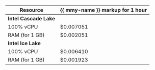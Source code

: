 
| Resource | {{ mmy-name }} markup for 1 hour |
| ------------- | ------------------------------- |
| **Intel Cascade Lake** |
| 100% vCPU | $0.007051 |
| RAM (for 1 GB) | $0.002051 |
| **Intel Ice Lake** |
| 100% vCPU | $0.006410 |
| RAM (for 1 GB) | $0.001923 |

